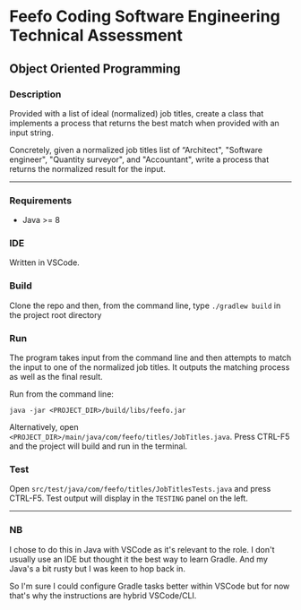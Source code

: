 # Feefo Coding Software Engineering Technical Assessment

## Object Oriented Programming

### Description

Provided with a list of ideal (normalized) job titles, create a class that implements a process that returns the best match when provided with an input string.

Concretely, given a normalized job titles list of “Architect", "Software engineer", "Quantity surveyor", and "Accountant", write a process that returns the normalized result for the input.

--- 

### Requirements

* Java >= 8

### IDE

Written in VSCode.

### Build

Clone the repo and then, from the command line, type `./gradlew build` in the project root directory

### Run

The program takes input from the command line and then attempts to match the input to one of the normalized job titles. It outputs the matching process as well as the final result.

Run from the command line:

`java -jar <PROJECT_DIR>/build/libs/feefo.jar`

Alternatively, open `<PROJECT_DIR>/main/java/com/feefo/titles/JobTitles.java`. Press CTRL-F5 and the project will build and run in the terminal.

### Test

Open `src/test/java/com/feefo/titles/JobTitlesTests.java` and press CTRL-F5. Test output will display in the `TESTING` panel on the left.

---
### NB

I chose to do this in Java with VSCode as it's relevant to the role. I don't usually use an IDE but thought it the best way to learn Gradle. And my Java's a bit rusty but I was keen to hop back in.

So I'm sure I could configure Gradle tasks better within VSCode but for now that's why the instructions are hybrid VSCode/CLI.